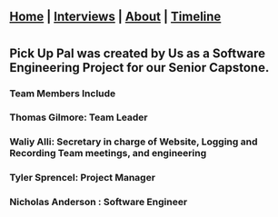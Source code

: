 ## [Home](/) | [Interviews](/tabs/interviews) | [About](/tabs/about) | [Timeline](/tabs/timeline)
#
## Pick Up Pal was created by Us as a Software Engineering Project for our Senior Capstone.
### Team Members Include 
### Thomas Gilmore: Team Leader 
### Waliy Alli: Secretary in charge of Website, Logging and Recording Team meetings, and engineering
### Tyler Sprencel: Project Manager 
### Nicholas Anderson : Software Engineer
